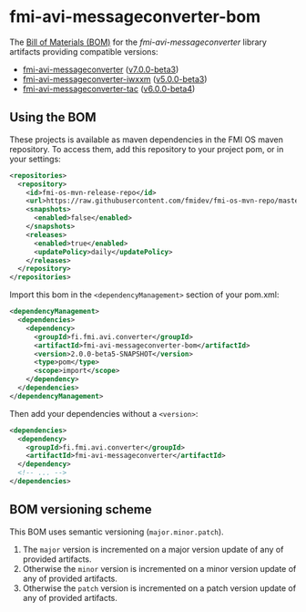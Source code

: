 <!-- Generated - DO NOT EDIT! Instead, edit sources under src/doc directory. -->
<!--
  After editing the source file or changing pom.xml, run at project root:
  mvn validate resources:copy-resources@readme
-->

# fmi-avi-messageconverter-bom

The [Bill of Materials (BOM)](https://maven.apache.org/guides/introduction/introduction-to-dependency-mechanism.html#Bill_of_Materials_BOM_POMs)
for the _fmi-avi-messageconverter_ library artifacts providing compatible versions:

* [fmi-avi-messageconverter](https://github.com/fmidev/fmi-avi-messageconverter)
  ([v7.0.0-beta3](https://github.com/fmidev/fmi-avi-messageconverter/releases/tag/fmi-avi-messageconverter-7.0.0-beta3))
* [fmi-avi-messageconverter-iwxxm](https://github.com/fmidev/fmi-avi-messageconverter-iwxxm)
  ([v5.0.0-beta3](https://github.com/fmidev/fmi-avi-messageconverter-iwxxm/releases/tag/fmi-avi-messageconverter-iwxxm-5.0.0-beta3))
* [fmi-avi-messageconverter-tac](https://github.com/fmidev/fmi-avi-messageconverter-tac)
  ([v6.0.0-beta4](https://github.com/fmidev/fmi-avi-messageconverter-tac/releases/tag/fmi-avi-messageconverter-tac-6.0.0-beta4))

## Using the BOM

These projects is available as maven dependencies in the FMI OS maven repository. To access them, add this repository to
your project pom, or in your settings:

```xml
<repositories>
  <repository>
    <id>fmi-os-mvn-release-repo</id>
    <url>https://raw.githubusercontent.com/fmidev/fmi-os-mvn-repo/master</url>
    <snapshots>
      <enabled>false</enabled>
    </snapshots>
    <releases>
      <enabled>true</enabled>
      <updatePolicy>daily</updatePolicy>
    </releases>
  </repository>
</repositories>
```

Import this bom in the `<dependencyManagement>` section of your pom.xml:

```xml
<dependencyManagement>
  <dependencies>
    <dependency>
      <groupId>fi.fmi.avi.converter</groupId>
      <artifactId>fmi-avi-messageconverter-bom</artifactId>
      <version>2.0.0-beta5-SNAPSHOT</version>
      <type>pom</type>
      <scope>import</scope>
    </dependency>
  </dependencies>
</dependencyManagement>
```

Then add your dependencies without a `<version>`:

```xml
<dependencies>
  <dependency>
    <groupId>fi.fmi.avi.converter</groupId>
    <artifactId>fmi-avi-messageconverter</artifactId>
  </dependency>
  <!-- ... -->
</dependencies>
```

## BOM versioning scheme

This BOM uses semantic versioning (`major.minor.patch`).

1. The `major` version is incremented on a major version update of any of provided artifacts.
2. Otherwise the `minor` version is incremented on a minor version update of any of provided artifacts.
3. Otherwise the `patch` version is incremented on a patch version update of any of provided artifacts.
